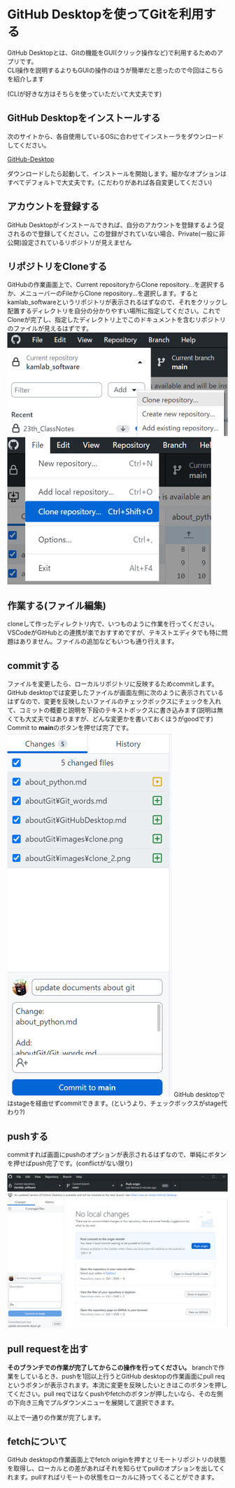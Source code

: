 # GitHub Desktopを使ってGitを利用する

GitHub Desktopとは、Gitの機能をGUI(クリック操作など)で利用するためのアプリです。  
CLI操作を説明するよりもGUIの操作のほうが簡単だと思ったので今回はこちらを紹介します  

(CLIが好きな方はそちらを使っていただいて大丈夫です)

## GitHub Desktopをインストールする

次のサイトから、各自使用しているOSに合わせてインストーラをダウンロードしてください。  

[GitHub-Desktop](https://desktop.github.com/)  

ダウンロードしたら起動して、インストールを開始します。細かなオプションはすべてデフォルトで大丈夫です。(こだわりがあれば各自変更してください)  

## アカウントを登録する

GitHub Desktopがインストールできれば、自分のアカウントを登録するよう促されるので登録してください。この登録がされていない場合、Private(一般に非公開)設定されているリポジトリが見えません

## リポジトリをCloneする

GitHubの作業画面上で、Current repositoryからClone repository...を選択するか、メニューバーのFileからClone repository...を選択します。するとkamlab_softwareというリポジトリが表示されるはずなので、それをクリックし配置するディレクトリを自分の分かりやすい場所に指定してください。これでCloneが完了し、指定したディレクトリ上でこのドキュメントを含むリポジトリのファイルが見えるはずです。
![clone](images/clone.png)![clone_another](images/clone_2.png)

## 作業する(ファイル編集)

cloneして作ったディレクトリ内で、いつものように作業を行ってください。VSCodeがGitHubとの連携が楽でおすすめですが、テキストエディタでも特に問題はありません。ファイルの追加などもいつも通り行えます。

## commitする

ファイルを変更したら、ローカルリポジトリに反映するためcommitします。  
GitHub desktopでは変更したファイルが画面左側に次のように表示されているはずなので、変更を反映したいファイルのチェックボックスにチェックを入れて、コミットの概要と説明を下段のテキストボックスに書き込みます(説明は無くても大丈夫ではありますが、どんな変更かを書いておくほうがgoodです)  
Commit to **main**のボタンを押せば完了です。  
![commit](images/commit.png)
GitHub desktopではstageを経由せずcommitできます。(というより、チェックボックスがstage代わり?)

## pushする

commitすれば画面にpushのオプションが表示されるはずなので、単純にボタンを押せばpush完了です。(conflictがない限り)  

![push](images/push.png)

## pull requestを出す

**そのブランチでの作業が完了してからこの操作を行ってください。** branchで作業をしているとき、pushを1回以上行うとGitHub desktopの作業画面にpull reqというボタンが表示されます。本流に変更を反映したいときはこのボタンを押してください。pull reqではなくpushやfetchのボタンが押したいなら、その左側の下向き三角でプルダウンメニューを展開して選択できます。  

以上で一通りの作業が完了します。

## fetchについて

GitHub desktopの作業画面上でfetch originを押すとリモートリポジトリの状態を取得し、ローカルとの差があればそれを知らせてpullのオプションを出してくれます。pullすればリモートの状態をローカルに持ってくることができます。

